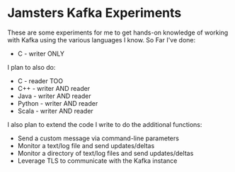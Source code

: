 # Jamsters Kafka Experiments

These are some experiments for me to get hands-on knowledge of working with Kafka using the various languages I know.  So Far I've done:
* C - writer ONLY

I plan to also do:
* C - reader TOO
* C++ - writer AND reader
* Java - writer AND reader
* Python - writer AND reader
* Scala - writer AND reader


I also plan to extend the code I write to do the additional functions:
* Send a custom message via command-line parameters
* Monitor a text/log file and send updates/deltas
* Monitor a directory of text/log files and send updates/deltas
* Leverage TLS to communicate with the Kafka instance
